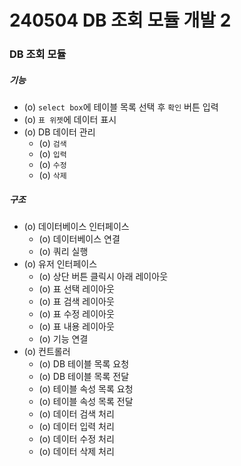 # 240504 DB 조회 모듈 개발 2  

### DB 조회 모듈

##### 기능
- (o) `select box`에 테이블 목록 선택 후 `확인` 버튼 입력
- (o) `표 위젯`에 데이터 표시
- (o) DB 데이터 관리
    - (o) `검색`
    - (o) `입력`
    - (o) `수정`
    - (o) `삭제`

##### 구조
- (o) 데이터베이스 인터페이스
    - (o) 데이터베이스 연결
    - (o) 쿼리 실행
- (o) 유저 인터페이스
    - (o) 상단 버튼 클릭시 아래 레이아웃
    - (o) 표 선택 레이아웃
    - (o) 표 검색 레이아웃
    - (o) 표 수정 레이아웃
    - (o) 표 내용 레이아웃
    - (o) 기능 연결
- (o) 컨트롤러
    - (o) DB 테이블 목록 요청
    - (o) DB 테이블 목록 전달
    - (o) 테이블 속성 목록 요청
    - (o) 테이블 속성 목록 전달
    - (o) 데이터 검색 처리
    - (o) 데이터 입력 처리
    - (o) 데이터 수정 처리
    - (o) 데이터 삭제 처리